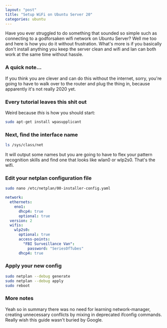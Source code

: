 ```yaml
---
layout: "post"
title: "Setup WiFi on Ubuntu Server 20"
categories: ubuntu
---
```


Have you ever struggled to do something that sounded so simple such as connecting to a godforsaken wifi network on
Ubuntu Server? Well me too and here is how you do it without frustration. What's more is if you basically don't install
anything you keep the server clean and wifi and lan can both work at the same time without hassle.
<!--more-->

### A quick note...

If you think you are clever and can do this without the internet, sorry, you're going to have to walk over to the router
and plug the thing in, because apparently it's not really 2020 yet.

### Every tutorial leaves this shit out

Weird because *this* is how you should start:

``` bash
sudo apt-get install wpasupplicant
```

### Next, find the interface name

``` bash
ls /sys/class/net
```

It will output some names but you are going to have to flex your pattern recognition skills and find one that looks like
wlan0 or wlp2s0. That's the wifi.

### Edit your netplan configuration file

``` bash
sudo nano /etc/netplan/00-installer-config.yaml
```

``` yaml
network:
  ethernets:
    eno1:
      dhcp4: true
      optional: true
  version: 2
  wifis:
    wlp2s0:
      optional: true
      access-points:
        "FBI Surveillance Van":
          password: "SeriesOfTubes"
      dhcp4: true
```

### Apply your new config

``` bash
sudo netplan --debug generate
sudo netplan --debug apply
sudo reboot
```

### More notes

Yeah so in summary there was no need for learning network-manager, creating unnecessary conflicts by mixing in
deprecated ifconfig commands. Really wish this guide wasn't buried by Google.